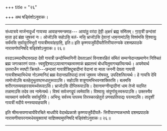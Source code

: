 +++
title = "२६"

+++
अथ षड्विंशोऽनुवाकः।
________________________
संध्यात्रये मार्जनादूर्ध्वं गायत्र्या आवाहनमन्त्रमाह---
आया॑तु॒ वर॑दा दे॒वी॒ अ॒क्षरं॑ ब्रह्म॒ संमि॑तम्। गा॒य॒त्री॑ छन्द॑सां
मा॒ता इदं ब्र॑ह्म जुषस्व॑ नः। ओजो॑ऽसि सहोऽसि॒ बल॑-
मसि॒ भ्राजो॑ऽसि दे॒वानां॒ धाम॒नामा॑ऽसि॒ विश्व॑मसि
वि॒श्वायुः॒ सर्व॑मसि स॒र्वायुरभिभूरों गायत्रीमावा॑हया॒मि॒, इति॥
इति कृष्णयजुर्वेदीयतैत्तिरीयारण्यके दशमप्रपाठके नारायणोपनिषदि षड्विंशोऽनुवाकः॥ २६॥

वरदाऽस्मदभीष्टवरप्रदा देवी गायत्री छन्दोभिमानिनी देवताऽक्षरं विनाशरहितं संमितं सम्यग्वेदान्तप्रमाणेन निश्चितं ब्रह्म जगत्कारणं परत-
त्त्वमुद्दिश्याऽऽयात्वागच्छत्वस्माकं ब्रह्मतत्त्वं बोधयितुमागच्छत्वित्यर्थः। अयमेवार्थ उत्तरार्धेन स्पष्टी क्रियते---छन्दसां गायत्रीत्रिष्टुबादीनां वेदानां वा माता जननी देवता गायत्री गायत्रीशब्दाभिधेया नोऽस्मानिदं ब्रह्म वेदान्तप्रतिपाद्यं तत्त्वं जुषस्व जोषयतु, उपदिशत्वित्यर्थः। हे गायत्रि देवि त्वमोजोऽसि बलहेतुभूताष्टमधातुरूपाऽसि। सहोऽसि शत्रूणामभिभवनशक्तिरसि। बलमसि शरीरगतव्यवहारसामर्थ्यरूपाऽसि। भ्राजोऽसि दीप्तिरूपाऽसि। देवानामग्नीन्द्रादीनां धाम तेजो यदस्ति तन्नामाऽसि तदेव तव नामेत्यर्थः। विश्वं सर्वजगद्रूपं त्वमेवासि। विश्वायुः संपूर्णायुःस्वरूपाऽसि। उक्तस्यैव व्याख्यानं सर्वमसि सर्वायुरिति। अभिभूः सर्वस्य पापस्य तिरस्कारहेतुरो प्रणवप्रतिपाद्यः परत्माऽसि। तादृशीं गायत्रीं मदीये मनस्यावाहयामि।

इति श्रीमत्सयणाचार्यविरचिते माधवीये वेदार्थप्रकाशे कृष्णयजुर्वेदीयतै-
त्तिरीयारण्यकभाष्ये दशमप्रपाठके नारायणीयापरनामधेययुक्तायां
याज्ञिक्यामुपनिषदि षड्विंशोऽनुवाकः॥ २६॥
________________________

